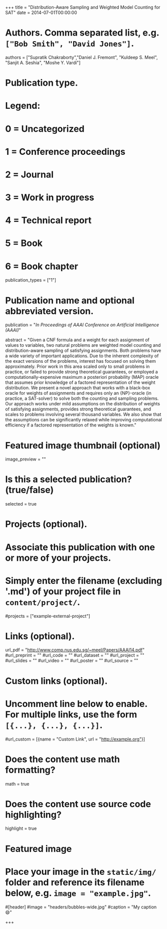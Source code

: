 +++
title = "Distribution-Aware Sampling and Weighted Model Counting for SAT"
date = 2014-07-01T00:00:00
# Authors. Comma separated list, e.g. `["Bob Smith", "David Jones"]`.
authors = ["Supratik Chakraborty","Daniel J. Fremont", "Kuldeep S. Meel", "Sanjit A. Seshia", "Moshe Y. Vardi"]

# Publication type.
# Legend:
# 0 = Uncategorized
# 1 = Conference proceedings
# 2 = Journal
# 3 = Work in progress
# 4 = Technical report
# 5 = Book
# 6 = Book chapter
publication_types = ["1"]

# Publication name and optional abbreviated version.
publication = "*In Proceedings of AAAI Conference on Artificial Intelligence (AAAI)*"

abstract = "Given a CNF formula and a weight for each assignment of values to variables, two natural problems are weighted model counting and distribution-aware sampling of satisfying assignments. Both problems have a wide variety of important applications. Due to the inherent complexity of the exact versions of the problems, interest has focused on solving them approximately. Prior work in this area scaled only to small problems in practice, or failed to provide strong theoretical guarantees, or employed a computationally-expensive maximum a posteriori probability (MAP) oracle that assumes prior knowledge of a factored representation of the weight distribution. We present a novel approach that works with a black-box oracle for weights of assignments and requires only an {NP}-oracle (in practice, a SAT-solver) to solve both the counting and sampling problems. Our approach works under mild assumptions on the distribution of weights of satisfying assignments, provides strong theoretical guarantees, and scales to problems involving several thousand variables. We also show that the assumptions can be significantly relaxed while improving computational efficiency if a factored representation of the weights is known."

# Featured image thumbnail (optional)
image_preview = ""

# Is this a selected publication? (true/false)
selected = true

# Projects (optional).
#   Associate this publication with one or more of your projects.
#   Simply enter the filename (excluding '.md') of your project file in `content/project/`.
#projects = ["example-external-project"]


# Links (optional).
url_pdf = "http://www.comp.nus.edu.sg/~meel/Papers/AAAI14.pdf"
#url_preprint = ""
#url_code = ""
#url_dataset = ""
#url_project = ""
#url_slides = ""
#url_video = ""
#url_poster = ""
#url_source = ""

# Custom links (optional).
#   Uncomment line below to enable. For multiple links, use the form `[{...}, {...}, {...}]`.
#url_custom = [{name = "Custom Link", url = "http://example.org"}]

# Does the content use math formatting?
math = true

# Does the content use source code highlighting?
highlight = true

# Featured image
# Place your image in the `static/img/` folder and reference its filename below, e.g. `image = "example.jpg"`.
#[header]
#image = "headers/bubbles-wide.jpg"
#caption = "My caption :smile:"

+++

